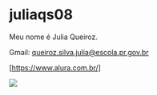 # juliaqs08

Meu nome é Julia Queiroz.

Gmail: queiroz.silva.julia@escola.pr.gov.br

[https://www.alura.com.br/]


![](https://media.tenor.com/aGoGgOO6oJ4AAAAM/digibyte-dgb.gif)








